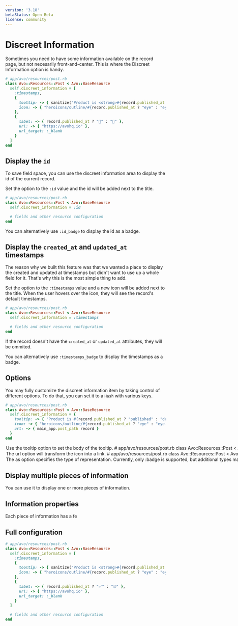 ```yaml
---
version: '3.18'
betaStatus: Open Beta
license: community
---
```


# Discreet Information

Sometimes you need to have some information available on the record page, but not necesarily front-and-center.
This is where the Discreet Information option is handy.

```ruby
# app/avo/resources/post.rb
class Avo::Resources::Post < Avo::BaseResource
  self.discreet_information = [
    :timestamps,
    {
      tooltip: -> { sanitize("Product is <strong>#{record.published_at ? "published" : "draft"}</strong>", tags: %w[strong]) },
      icon: -> { "heroicons/outline/#{record.published_at ? "eye" : "eye-slash"}" }
    },
    {
      label: -> { record.published_at ? "🚀" : "😬" },
      url: -> { "https://avohq.io" },
      url_target: :_blank
    }
  ]
end
```

## Display the `id`

To save field space, you can use the discreet information area to display the id of the current record.

Set the option to the `:id` value and the id will be added next to the title.

```ruby
# app/avo/resources/post.rb
class Avo::Resources::Post < Avo::BaseResource
  self.discreet_information = :id

  # fields and other resource configuration
end
```

You can alternatively use `:id_badge` to display the id as a badge.

## Display the `created_at` and `updated_at` timestamps

The reason why we built this feature was that we wanted a place to display the created and updated at timestamps but didn't want to use up a whole field for it.
That's why this is the most simple thing to add.

Set the option to the `:timestamps` value and a new icon will be added next to the title. When the user hovers over the icon, they will see the record's default timestamps.

```ruby
# app/avo/resources/post.rb
class Avo::Resources::Post < Avo::BaseResource
  self.discreet_information = :timestamps

  # fields and other resource configuration
end
```

If the record doesn't have the `created_at` or `updated_at` attributes, they will be ommited.

You can alternatively use `:timestamps_badge` to display the timestamps as a badge.

## Options

You may fully customize the discreet information item by taking control of different options.
To do that, you can set it to a `Hash` with various keys.


```ruby
# app/avo/resources/post.rb
class Avo::Resources::Post < Avo::BaseResource
  self.discreet_information = {
    tooltip: -> { "Product is #{record.published_at ? "published" : "draft"}" },
    icon: -> { "heroicons/outline/#{record.published_at ? "eye" : "eye-slash"}" }
    url: -> { main_app.post_path record }
  }
end
```

<Option name="`tooltip`">

Use the `tooltip` option to set the body of the tooltip.

```ruby
# app/avo/resources/post.rb
class Avo::Resources::Post < Avo::BaseResource
  self.discreet_information = {
    tooltip: -> { "Product is #{record.published_at ? "published" : "draft"}" },
  }
end
```

You may return HTML for that tooltip but don't forget to sanitize the output.

```ruby
# app/avo/resources/post.rb
class Avo::Resources::Post < Avo::BaseResource
  self.discreet_information = {
    tooltip: -> { sanitize("Product is <strong>#{record.published_at ? "published" : "draft"}</strong>", tags: %w[strong]) },
    icon: "heroicons/outline/academic-cap"
  }
end
```

</Option>

<Option name="`url`">

The `url` option will transform the icon into a link.

```ruby
# app/avo/resources/post.rb
class Avo::Resources::Post < Avo::BaseResource
  self.discreet_information = {
    tooltip: -> { "Product is #{record.published_at ? "published" : "draft"}" },
    icon: "heroicons/outline/academic-cap",
    url: -> { main_app. }
  }
end
```

</Option>

<Option name="`as`">

The `as` option specifies the type of representation. Currently, only `:badge` is supported, but additional types may be introduced in the future.

```ruby
# app/avo/resources/post.rb
class Avo::Resources::Post < Avo::BaseResource
  self.discreet_information = {
    tooltip: -> { "Product is #{record.published_at ? "published" : "draft"}" },
    icon: "heroicons/outline/academic-cap",
    url: -> { main_app. },
    as: :badge
  }
end
```

</Option>

## Display multiple pieces of information

You can use it to display one or more pieces of information.

## Information properties

Each piece of information has a fe



## Full configuration


```ruby
# app/avo/resources/post.rb
class Avo::Resources::Post < Avo::BaseResource
  self.discreet_information = [
    :timestamps,
    {
      tooltip: -> { sanitize("Product is <strong>#{record.published_at ? "published" : "draft"}</strong>", tags: %w[strong]) },
      icon: -> { "heroicons/outline/#{record.published_at ? "eye" : "eye-slash"}" }
    },
    {
      label: -> { record.published_at ? "✅" : "🙄" },
      url: -> { "https://avohq.io" },
      url_target: :_blank
    }
  ]

  # fields and other resource configuration
end
```
